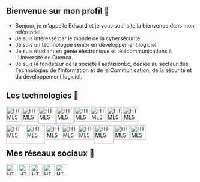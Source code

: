 ## Bienvenue sur mon profil 👋 

- Bonjour, je m'appelle Edward et je vous souhaite la bienvenue dans mon référentiel.
- Je suis intéressé par le monde de la cybersécurité.
- Je suis un technologue senior en développement logiciel.
- Je suis étudiant en génie électronique et télécommunications à l'Université de Cuenca.
- Je suis le fondateur de la société FastVisionEc, dédiée au secteur des Technologies de l'Information et de la Communication, de la sécurité et du développement logiciel.

## Les technologies 🚀

[<img align="left" alt="HTML5" width="40px" src="https://user-images.githubusercontent.com/126607987/221957175-5914b903-8367-468d-b30b-8908c00007ca.png" />](https://github.com/eduuhack/)

[<img align="left" alt="HTML5" width="40px" src="https://user-images.githubusercontent.com/126607987/221957178-16aaebe0-62df-493d-adab-1dcbbca2b68e.png" />](https://github.com/eduuhack/)

[<img align="left" alt="HTML5" width="45px" src="https://user-images.githubusercontent.com/126607987/221957181-d7d52df5-0275-4549-9eaa-b6a29685c4eb.png" />](https://github.com/eduuhack/)

[<img align="left" alt="HTML5" width="45px" src="https://user-images.githubusercontent.com/126607987/221957183-b5f93f98-4bf0-42dc-8bb0-b567c619d9b1.png" />](https://github.com/eduuhack/)

[<img align="left" alt="HTML5" width="40px" src="https://user-images.githubusercontent.com/126607987/221957186-a4f7f95d-a72e-4fb9-8aca-2e3d07947655.png" />](https://github.com/eduuhack/)

[<img align="left" alt="HTML5" width="40px" src="https://user-images.githubusercontent.com/126607987/221957190-b050831b-a55b-4bec-a32f-d87d4917981e.png" />](https://github.com/eduuhack/)

[<img align="left" alt="HTML5" width="40px" src="https://user-images.githubusercontent.com/126607987/221957195-66739a3f-05a4-4cfd-ba72-1299acfd9a8b.png" />](https://github.com/eduuhack/)

[<img align="left" alt="HTML5" width="40px" src="https://user-images.githubusercontent.com/126607987/221957197-ac141f2b-57cd-487d-bafb-307d776a0853.png" />](https://github.com/eduuhack/)

<br/><br/>

[<img align="left" alt="HTML5" width="50px" src="https://user-images.githubusercontent.com/126607987/221957204-5608f440-db85-491b-8136-da987ceafbc1.png" />](https://github.com/eduuhack/)

[<img align="left" alt="HTML5" width="50px" src="https://user-images.githubusercontent.com/126607987/221957210-a6cf4b65-78e9-440b-9793-0c69d02ec39d.png" />](https://github.com/eduuhack/)

[<img align="left" alt="HTML5" width="40px" src="https://user-images.githubusercontent.com/126607987/221957212-8e844942-a407-42f1-8b23-1e9677603c80.png" />](https://github.com/eduuhack/)

[<img align="left" alt="HTML5" width="40px" src="https://user-images.githubusercontent.com/126607987/221957215-331c6e9e-af5f-4aeb-ab3e-b4d0a78cd168.png" />](https://github.com/eduuhack/)

[<img align="left" alt="HTML5" width="40px" src="https://user-images.githubusercontent.com/126607987/221957218-396e5d2b-867c-491c-b050-2e01285497ec.png" />](https://github.com/eduuhack/)

[<img align="left" alt="HTML5" width="50px" src="https://user-images.githubusercontent.com/126607987/221957225-f50cecaa-38ac-40e3-ad9f-a5c701aaffff.png" />](https://github.com/eduuhack/)

[<img align="left" alt="HTML5" width="40px" src="https://user-images.githubusercontent.com/126607987/221957229-a768c48b-cf92-4e35-84f1-b803aefbc4c5.png" />](https://github.com/eduuhack/)

[<img align="left" alt="HTML5" width="40px" src="https://user-images.githubusercontent.com/126607987/221957237-b5f1638f-a782-4599-95e7-d06588e99e41.png" />](https://github.com/eduuhack/)
<br/><br/>

## Mes réseaux sociaux 🫡

[<img align="left" alt="HTML5" width="30px" src="https://user-images.githubusercontent.com/123834433/221331314-6432bdbb-0f0a-4bef-a5b1-40bdd9dcaf7d.png" />](https://github.com/eduuhack/)

[<img align="left" alt="HTML5" width="30px" src="https://user-images.githubusercontent.com/123834433/221331309-3df61c1c-6cad-41eb-a34c-3f6dfc86e7d9.png" />](https://github.com/eduuhack/)

[<img align="left" alt="HTML5" width="30px" src="https://user-images.githubusercontent.com/123834433/221331311-2d4625b5-65a2-4aaa-aab7-86a86a311884.png" />](https://github.com/eduuhack/)

[<img align="left" alt="HTML5" width="30px" src="https://user-images.githubusercontent.com/123834433/221331315-ccb8d8b0-f807-44a2-aaf7-d0fd17d3b483.png" />](https://github.com/eduuhack/)

[<img align="left" alt="HTML5" width="30px" src="https://user-images.githubusercontent.com/123834433/221431947-8b17c1f4-242d-4f60-ae94-2deb69c34594.png" />](https://github.com/eduuhack/)
